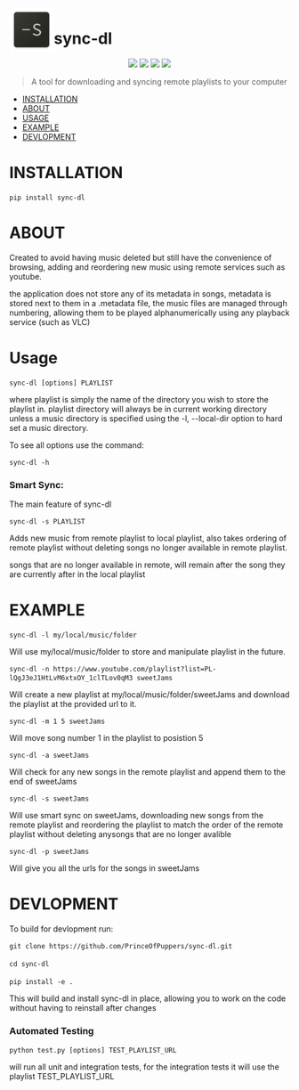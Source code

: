 <img align="left" width="80" height="80" src="icon.png">

# sync-dl
<p align="center">
<img src="https://img.shields.io/pypi/dm/sync-dl">
<img src="https://img.shields.io/pypi/l/sync-dl">
<img src="https://img.shields.io/pypi/v/sync-dl">
<img src="https://img.shields.io/badge/python-%E2%89%A53.6-blue">

</p>



> A tool for downloading and syncing remote playlists to your computer
- [INSTALLATION](#INSTALLATION)
- [ABOUT](#ABOUT)
- [USAGE](#USAGE)
- [EXAMPLE](#EXAMPLE)
- [DEVLOPMENT](#DEVLOPMENT)


# INSTALLATION
``` 
pip install sync-dl
```

# ABOUT
Created to avoid having music deleted but still have the convenience of browsing, adding and reordering new music using remote services such as youtube.

the application does not store any of its metadata in songs, metadata is stored next to them in a .metadata file, the music files are managed through numbering, allowing them to be played alphanumerically using any playback service (such as VLC)


# Usage
```
sync-dl [options] PLAYLIST
```
where playlist is simply the name of the directory you wish to store the playlist in. playlist directory will always be in current working directory unless a music directory is specified using the -l, --local-dir option to hard set a music directory.

To see all options use the command:
```
sync-dl -h
```

### Smart Sync:
The main feature of sync-dl
```
sync-dl -s PLAYLIST
```
Adds new music from remote playlist to local playlist, also takes ordering of remote playlist
without deleting songs no longer available in remote playlist.

songs that are no longer available in remote, will remain after the song they are currently after
in the local playlist


# EXAMPLE
```
sync-dl -l my/local/music/folder
```
Will use my/local/music/folder to store and manipulate playlist in the future.
```
sync-dl -n https://www.youtube.com/playlist?list=PL-lQgJ3eJ1HtLvM6xtxOY_1clTLov0qM3 sweetJams
```
Will create a new playlist at my/local/music/folder/sweetJams and
download the playlist at the provided url to it.

```
sync-dl -m 1 5 sweetJams
```
Will move song number 1 in the playlist to posistion 5
```
sync-dl -a sweetJams
```
Will check for any new songs in the remote playlist and append them to the end of sweetJams
```
sync-dl -s sweetJams
```
Will use smart sync on sweetJams, downloading new songs from the remote playlist and reordering the playlist to match the order of the remote playlist without deleting anysongs that are no longer avalible
```
sync-dl -p sweetJams
```
Will give you all the urls for the songs in sweetJams


# DEVLOPMENT
To build for devlopment run:
```
git clone https://github.com/PrinceOfPuppers/sync-dl.git

cd sync-dl

pip install -e .
```
This will build and install sync-dl in place, allowing you to work on the code without having to reinstall after changes

### Automated Testing
```
python test.py [options] TEST_PLAYLIST_URL
```
will run all unit and integration tests, for the integration tests it will use the playlist TEST_PLAYLIST_URL
